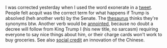 I was corrected yesterday when I used the word exonerate in a <a href="https://twitter.com/davewiner/status/1218629254507876354">tweet</a>. People felt acquit was the correct term for what happens if Trump is absolved (heh another verb) by the Senate. The <a href="http://thesaurus.land/?word=acquit">thesaurus</a> thinks they're synonyms btw. Another verb would be <a href="https://en.wikipedia.org/wiki/Anointing">annointed</a>, because no doubt a decree will follow from King Trump I (his new title, no sarcasm) requiring everyone to say nice things about him, or their charge cards won't work to buy groceries. See also <a href="https://en.wikipedia.org/wiki/Social_Credit_System">social credit</a> an innovation of the Chinese.  
